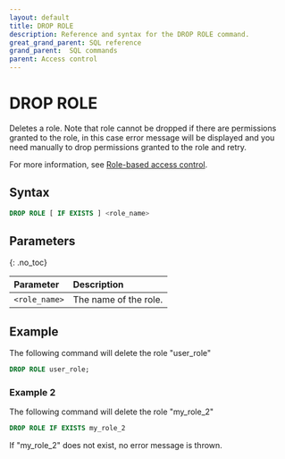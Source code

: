 ```yaml
---
layout: default
title: DROP ROLE
description: Reference and syntax for the DROP ROLE command.
great_grand_parent: SQL reference
grand_parent:  SQL commands
parent: Access control
---
```


# DROP ROLE
Deletes a role. Note that role cannot be dropped if there are permissions granted to the role, in this case
error message will be displayed and you need manually to drop permissions granted to the role and retry.

For more information, see [Role-based access control](../../../Guides/security/rbac.md).

## Syntax

```sql
DROP ROLE [ IF EXISTS ] <role_name>
```

## Parameters 
{: .no_toc} 

| Parameter  | Description |
| :--------- | :---------- |
| `<role_name>` | The name of the role. |

## Example

The following command will delete the role "user_role"

```sql
DROP ROLE user_role;
```

### Example 2

The following command will delete the role "my_role_2"

```sql
DROP ROLE IF EXISTS my_role_2
```

If "my_role_2" does not exist, no error message is thrown.